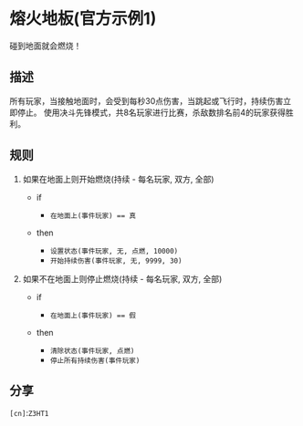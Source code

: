 # 熔火地板(官方示例1)
碰到地面就会燃烧！
## 描述
所有玩家，当接触地面时，会受到每秒30点伤害，当跳起或飞行时，持续伤害立即停止。
使用决斗先锋模式，共8名玩家进行比赛，杀敌数排名前4的玩家获得胜利。

## 规则

1. 如果在地面上则开始燃烧(持续 - 每名玩家, 双方, 全部)

   - if 
     - `在地面上(事件玩家) == 真`

   - then 
     - `设置状态(事件玩家, 无, 点燃, 10000)`  
     - `开始持续伤害(事件玩家, 无, 9999, 30)`

2. 如果不在地面上则停止燃烧(持续 - 每名玩家, 双方, 全部)

   - if 
     - `在地面上(事件玩家) == 假`

   - then 
     - `清除状态(事件玩家, 点燃)`  
     - `停止所有持续伤害(事件玩家)`


## 分享
`[cn]`:`Z3HT1`

